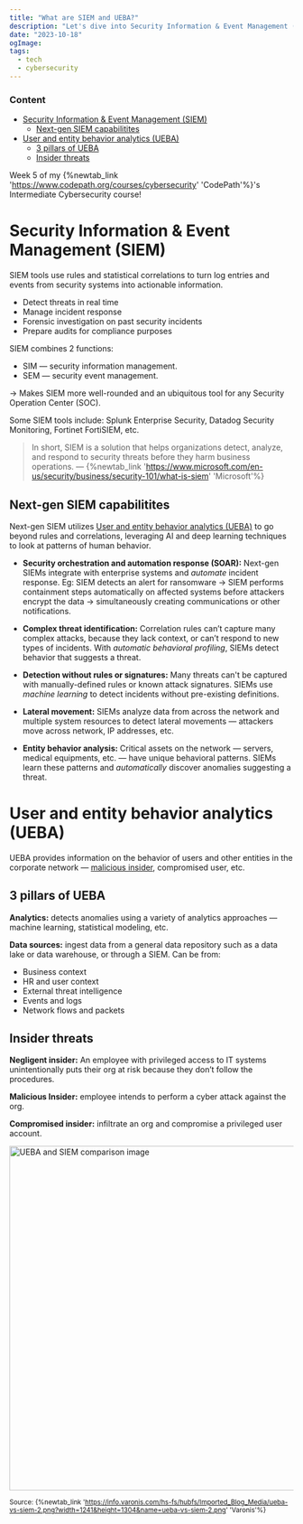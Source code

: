 ```yaml
---
title: "What are SIEM and UEBA?"
description: "Let's dive into Security Information & Event Management (SIEM) and User and entity behavior analytics (UEBA)"
date: "2023-10-18"
ogImage:
tags:
  - tech
  - cybersecurity
---
```


### Content

- [Security Information & Event Management (SIEM)](<#security-information-%26-event-management-(siem)>)
  - [Next-gen SIEM capabilitites](#next-gen-siem-capabilitites)
- [User and entity behavior analytics (UEBA)](<#user-and-entity-behavior-analytics-(ueba)>)
  - [3 pillars of UEBA](#3-pillars-of-ueba)
  - [Insider threats](#insider-threats)

Week 5 of my {%newtab_link 'https://www.codepath.org/courses/cybersecurity' 'CodePath'%}'s Intermediate Cybersecurity course!

# Security Information & Event Management (SIEM)

SIEM tools use rules and statistical correlations to turn log entries and events from security systems into actionable information.

- Detect threats in real time
- Manage incident response
- Forensic investigation on past security incidents
- Prepare audits for compliance purposes

SIEM combines 2 functions:

- SIM &mdash; security information management.
- SEM &mdash; security event management.

&rarr; Makes SIEM more well-rounded and an ubiquitous tool for any Security Operation Center (SOC).

Some SIEM tools include: Splunk Enterprise Security, Datadog Security Monitoring, Fortinet FortiSIEM, etc.

> In short, SIEM is a solution that helps organizations detect, analyze, and respond to security threats before they harm business operations. &mdash; {%newtab_link 'https://www.microsoft.com/en-us/security/business/security-101/what-is-siem' 'Microsoft'%}

## Next-gen SIEM capabilitites

Next-gen SIEM utilizes [User and entity behavior analytics (UEBA)](<#user-and-entity-behavior-analytics-(ueba)>) to go beyond rules and correlations, leveraging AI and deep learning techniques to look at patterns of human behavior.

- **Security orchestration and automation response (SOAR):** Next-gen SIEMs integrate with enterprise systems and _automate_ incident response. Eg: SIEM detects an alert for ransomware &rarr; SIEM performs containment steps automatically on affected systems before attackers encrypt the data &rarr; simultaneously creating communications or other notifications.

- **Complex threat identification:** Correlation rules can’t capture many complex attacks, because they lack context, or can’t respond to new types of incidents. With _automatic behavioral profiling_, SIEMs detect behavior that suggests a threat.

- **Detection without rules or signatures:** Many threats can't be captured with manually-defined rules or known attack signatures. SIEMs use _machine learning_ to detect incidents without pre-existing definitions.

- **Lateral movement:** SIEMs analyze data from across the network and multiple system resources to detect lateral movements &mdash; attackers move across network, IP addresses, etc.

- **Entity behavior analysis:** Critical assets on the network &mdash; servers, medical equipments, etc. &mdash; have unique behavioral patterns. SIEMs learn these patterns and _automatically_ discover anomalies suggesting a threat.

# User and entity behavior analytics (UEBA)

UEBA provides information on the behavior of users and other entities in the corporate network — [malicious insider](#insider-threats), compromised user, etc.

## 3 pillars of UEBA

**Analytics:** detects anomalies using a variety of analytics approaches — machine learning, statistical modeling, etc.

**Data sources:** ingest data from a general data repository such as a data lake or data warehouse, or through a SIEM. Can be from:

- Business context
- HR and user context
- External threat intelligence
- Events and logs
- Network flows and packets

## Insider threats

**Negligent insider:** An employee with privileged access to IT systems unintentionally puts their org at risk because they don’t follow the procedures.

**Malicious Insider:** employee intends to perform a cyber attack against the org.

**Compromised insider:** infiltrate an org and compromise a privileged user account.

<img loading="lazy" width="580" height="610" src="https://info.varonis.com/hs-fs/hubfs/Imported_Blog_Media/ueba-vs-siem-2.png?width=1241&height=1304&name=ueba-vs-siem-2.png" alt="UEBA and SIEM comparison image"/>

<sub>Source: {%newtab_link 'https://info.varonis.com/hs-fs/hubfs/Imported_Blog_Media/ueba-vs-siem-2.png?width=1241&height=1304&name=ueba-vs-siem-2.png' 'Varonis'%}</sub>
